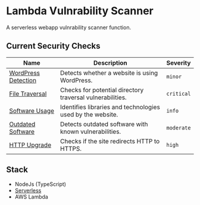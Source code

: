 # Lambda Vulnrability Scanner

A serverless webapp vulnrability scanner function.

## Current Security Checks

| Name               | Description                                      | Severity   |
|--------------------|--------------------------------------------------|------------|
| [WordPress Detection](./src/scans/wordpress.ts) | Detects whether a website is using WordPress.    | `minor`    |
| [File Traversal](./src/scans/filetraversal.ts)      | Checks for potential directory traversal vulnerabilities. | `critical` |
| [Software Usage](./src/scans/usageleak.ts)      | Identifies libraries and technologies used by the website. | `info`     |
| [Outdated Software](./src/scans/outdated/index.ts)  | Detects outdated software with known vulnerabilities. | `moderate` |
| [HTTP Upgrade](./src/scans/httpupgrade.ts)       | Checks if the site redirects HTTP to HTTPS.      | `high`      

## Stack

- NodeJs (TypeScript)
- [Serverless](https://www.serverless.com/)
- AWS Lambda